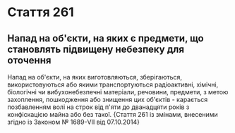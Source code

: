 Cтаття 261
====
Напад на об'єкти, на яких є предмети, що становлять підвищену небезпеку для оточення
----
Напад на об'єкти, на яких виготовляються, зберігаються, використовуються або якими транспортуються радіоактивні, хімічні, біологічні чи вибухонебезпечні матеріали, речовини, предмети, з метою захоплення, пошкодження або знищення цих об'єктів -
карається позбавленням волі на строк від п'яти до дванадцяти років з конфіскацією майна або без такої.
{Стаття 261 із змінами, внесеними згідно із Законом № 1689-VII від 07.10.2014}
